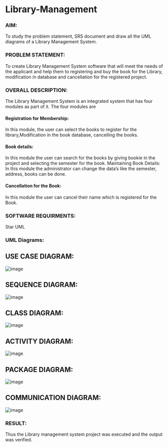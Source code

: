 # Library-Management
### AIM:
To study the problem statement, SRS document and draw all the UML diagrams of a Library Management System.
### PROBLEM STATEMENT:
To create Library Management System software that will meet the needs of the applicant
and help them to registering and buy the book for the Library, modification in database and
cancellation for the registered project.
### OVERALL DESCRIPTION:
The Library Management System is an integrated system that has four modules as part of
it. The four modules are
#### Registration for Membership:
In this module, the user can select the books to register for the library,Modification in the book
database, cancelling the books.
#### Book details:
In this module the user can search for the books by giving bookie in the project and selecting
the semester for the book.
Maintaining Book Details:
In this module the administrator can change the data’s like the semester, address, books can be
done.
#### Cancellation for the Book:
In this module the user can cancel their name which is registered for the Book.
### SOFTWARE REQUIRMENTS:
Star UML
### UML Diagrams:

## USE CASE DIAGRAM:

![image](https://github.com/nkishore2210/Library-Management/assets/118707090/619cc033-859c-41a7-8f87-92165cb9ff0c)

## SEQUENCE DIAGRAM:

![image](https://github.com/nkishore2210/Library-Management/assets/118707090/6497b380-95fe-4b76-83ac-2d4ed53d616c)

## CLASS DIAGRAM:

![image](https://github.com/nkishore2210/Library-Management/assets/118707090/a295a64e-a9eb-4885-80ed-b9ab1e0468ce)

## ACTIVITY DIAGRAM:

![image](https://github.com/nkishore2210/Library-Management/assets/118707090/d067bf80-b1fd-43ca-83d6-565311a81e89)

## PACKAGE DIAGRAM:

![image](https://github.com/nkishore2210/Library-Management/assets/118707090/f042924d-c8cc-4273-9dbb-e68ca0f1eb23)

## COMMUNICATION DIAGRAM:

![image](https://github.com/nkishore2210/Library-Management/assets/118707090/56209b80-d443-45df-9edb-13e72c975ca9)

### RESULT:
Thus the Library management system project was executed and the output was verified.
